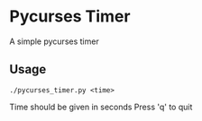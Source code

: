 # Pycurses Timer
A simple pycurses timer

## Usage
```
./pycurses_timer.py <time>
```
Time should be given in seconds
Press 'q' to quit
